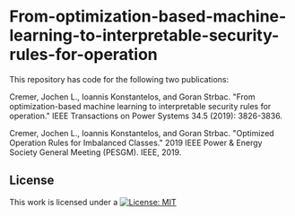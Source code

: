 # From-optimization-based-machine-learning-to-interpretable-security-rules-for-operation

This repository has code for the following two publications:

Cremer, Jochen L., Ioannis Konstantelos, and Goran Strbac. "From optimization-based machine learning to interpretable security rules for operation." IEEE Transactions on Power Systems 34.5 (2019): 3826-3836.

Cremer, Jochen L., Ioannis Konstantelos, and Goran Strbac. "Optimized Operation Rules for Imbalanced Classes." 2019 IEEE Power & Energy Society General Meeting (PESGM). IEEE, 2019.

## License
   
This work is licensed under a
[![License: MIT](https://img.shields.io/badge/License-MIT-yellow.svg)](https://opensource.org/licenses/MIT)

